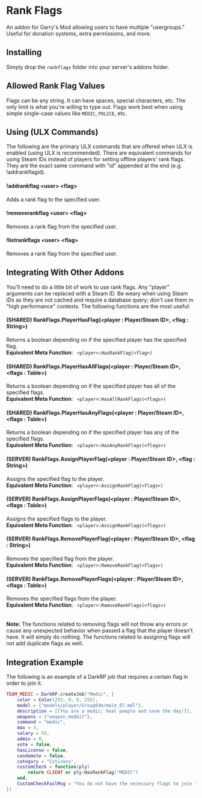 # Rank Flags
An addon for Garry's Mod allowing users to have multiple "usergroups." Useful for donation systems, extra permissions, and more.

## Installing
Simply drop the `rankflags` folder into your server's addons folder.

## Allowed Rank Flag Values
Flags can be any string. It can have spaces, special characters, etc. The only limit is what you're willing to type out. Flags work best when using simple single-case values like `MEDIC`, `POLICE`, etc.

## Using (ULX Commands)
The following are the primary ULX commands that are offered when ULX is enabled (using ULX is recommended). There are equivalent commands for using Steam IDs instead of players for setting offline players' rank flags. They are the exact same command with "id" appended at the end (e.g. !addrankflagid).

#### !addrankflag \<user\> \<flag\>
Adds a rank flag to the specified user.

#### !removerankflag \<user\> \<flag\>
Removes a rank flag from the specified user.

#### !listrankflags \<user\> \<flag\>
Removes a rank flag from the specified user.

## Integrating With Other Addons
You'll need to do a little bit of work to use rank flags. Any "player" arguments can be replaced with a Steam ID. Be weary when using Steam IDs as they are not cached and require a database query; don't use them in "high performance" contexts. The following functions are the most useful:

#### (SHARED) RankFlags.PlayerHasFlag(\<player : Player/Steam ID\>, \<flag : String\>)
Returns a boolean depending on if the specified player has the specified flag.
<br>
**Equivalent Meta Function**: ` <player>:HasRankFlag(<flag>)`

#### (SHARED) RankFlags.PlayerHasAllFlags(\<player : Player/Steam ID\>, \<flags : Table\>)
Returns a boolean depending on if the specified player has all of the specified flags.
<br>
**Equivalent Meta Function**: ` <player>:HasAllRankFlags(<flags>)`

#### (SHARED) RankFlags.PlayerHasAnyFlags(\<player : Player/Steam ID\>, \<flags : Table\>)
Returns a boolean depending on if the specified player has any of the specified flags.
<br>
**Equivalent Meta Function**: ` <player>:HasAnyRankFlags(<flags>)`

#### (SERVER) RankFlags.AssignPlayerFlag(\<player : Player/Steam ID\>, \<flag : String\>)
Assigns the specified flag to the player.
<br>
**Equivalent Meta Function**: ` <player>:AssignRankFlag(<flags>)`

#### (SERVER) RankFlags.AssignPlayerFlags(\<player : Player/Steam ID\>, \<flags : Table\>)
Assigns the specified flags to the player.
<br>
**Equivalent Meta Function**: ` <player>:AssignRankFlags(<flags>)`

#### (SERVER) RankFlags.RemovePlayerFlag(\<player : Player/Steam ID\>, \<flag : String\>)
Removes the specified flag from the player.
<br>
**Equivalent Meta Function**: ` <player>:RemoveRankFlag(<flags>)`

#### (SERVER) RankFlags.RemovePlayerFlags(\<player : Player/Steam ID\>, \<flags : Table\>)
Removes the specified flags from the player.
<br>
**Equivalent Meta Function**: ` <player>:RemoveRankFlags(<flags>)`
<br><br><br>
**Note:** The functions related to removing flags will not throw any errors or cause any unexpected behavior when passed a flag that the player doesn't have. It will simply do nothing. The functions related to assigning flags will not add duplicate flags as well.

## Integration Example
The following is an example of a DarkRP job that requires a certain flag in order to join it.

```lua
TEAM_MEDIC = DarkRP.createJob("Medic", {
    color = Color(255, 0, 0, 255),
    model = {"models/player/Group03m/male_07.mdl"},
    description = [[You are a medic; heal people and save the day!]],
    weapons = {"weapon_medkit"},
    command = "medic",
    max = 3,
    salary = 50,
    admin = 0,
    vote = false,
    hasLicense = false,
    candemote = false,
    category = "Citizens",
    customCheck = function(ply)
    	return CLIENT or ply:HasRankFlag("MEDIC")
    end,
    CustomCheckFailMsg = "You do not have the necessary flags to join this job. Need: MEDIC."
})
```
